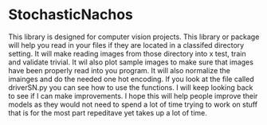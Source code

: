 # StochasticNachos
This library is designed for computer vision projects. This library or package will help you read in your files if they are located in a classifed directory setting. It will make reading images from those directory  into x test, train and validate trivial. It wil also plot sample images to make sure that images have been properly read into you program. It will also normalize the imainges and do the needed one hot encoding. If you look at the file called driverSN.py you can see how to use the functions. I will keep looking back to see if I can make improvements. I hope this will help people improve their models as they would not need to spend a lot of time trying to work on stuff that is for the most part repeditave yet takes up a lot of time. 
